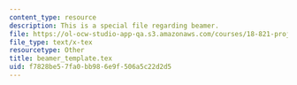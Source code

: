```yaml
---
content_type: resource
description: This is a special file regarding beamer.
file: https://ol-ocw-studio-app-qa.s3.amazonaws.com/courses/18-821-project-laboratory-in-mathematics-spring-2013/f7828be57fa0bb986e9f506a5c22d2d5_beamer_template.tex
file_type: text/x-tex
resourcetype: Other
title: beamer_template.tex
uid: f7828be5-7fa0-bb98-6e9f-506a5c22d2d5
---
```

